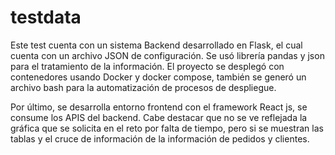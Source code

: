 # testdata

Este test cuenta con un sistema Backend desarrollado en Flask, el cual cuenta con un archivo JSON de configuración. Se usó librería pandas y json para el tratamiento de la información. El proyecto se desplegó con contenedores usando Docker y docker compose, también se generó un archivo bash para la automatización de procesos de despliegue. 

Por último, se desarrolla entorno frontend con el framework React js, se consume los APIS del backend. Cabe destacar que no se ve reflejada la gráfica que se solicita en el reto por falta de tiempo, pero si se muestran las tablas y el cruce de información de la información de pedidos y clientes. 
